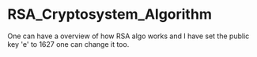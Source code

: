 # RSA_Cryptosystem_Algorithm

One can have a overview of how RSA algo works and I have set the public key 'e' to 1627 one can change it too.
